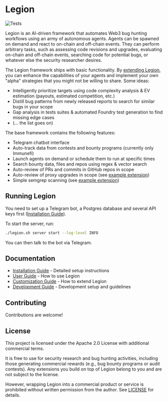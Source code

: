 # Legion

![Tests](https://github.com/muellerberndt/Legion/actions/workflows/tests.yml/badge.svg)

Legion is an AI-driven framework that automates Web3 bug hunting workflows using an army of autonomous agents. Agents can be spawned on demand and react to on-chain and off-chain events. They can perform arbitrary tasks, such as assessing code revisions and upgrades, evaluating on-chain and off-chain events, searching code for potential bugs, or whatever else the security researcher desires. 

The Legion framework ships with basic functionality. By [extending Legion](docs/customization.md), you can enhance the capabilities of your agents and implement your own "alpha" strategies that you might not be willing to share. Some ideas:

- Intelligently prioritize targets using code complexity analysis & EV estimation (payouts, estimated competition, etc.)
- Distill bug patterns from newly released reports to search for similar bugs in your scope
- Gap analysis in tests suites & automated Foundry test generation to find missing edge cases
- (... the list goes on)

The base framework contains the following features:

- Telegram chatbot interface
- Auto-track data from contests and bounty programs (currently only Immunefi)
- Launch agents on demand or schedule them to run at specific times
- Search bounty data, files and repos using regex & vector search
- Auto-review of PRs and commits in GitHub repos in scope
- Auto-review of proxy upgrades in scope (see [example extension](extensions/examples/proxy_upgrade_review.py))
- Simple semgrep scanning (see [example extension](extensions/examples/simple_semgrep.py))

## Running Legion

You need to set up a Telegram bot, a Postgres database and several API keys first ([Installation Guide](docs/installation.md)).

To start the server, run:

```bash
./legion.sh server start --log-level INFO
```

You can then talk to the bot via Telegram.

## Documentation

- [Installation Guide](docs/installation.md) - Detailed setup instructions
- [User Guide](docs/user_guide.md) - How to use Legion
- [Customization Guide](docs/customization.md) - How to extend Legion
- [Development Guide](docs/development.md) - Development setup and guidelines

## Contributing

Contributions are welcome!

## License

This project is licensed under the Apache 2.0 License with additional commercial terms. 

It is free to use for security research and bug hunting activities, including those generating commercial rewards (e.g., bug bounty programs or audit contests). Any extensions you build on top of Legion belong to you and are not subject to the license.

However, wrapping Legion into a commercial product or service is prohibited without written permission from the author. See [LICENSE](LICENSE.txt) for details.
 
